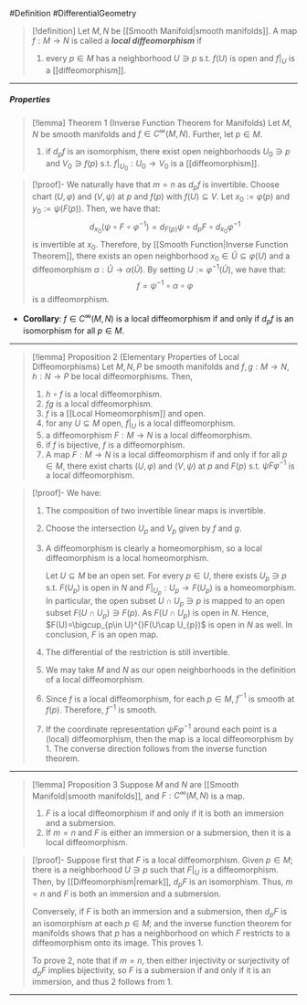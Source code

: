 #Definition #DifferentialGeometry 

> [!definition]
> Let $M,N$ be [[Smooth Manifold|smooth manifolds]]. A map $f:M\to N$ is called a ***local diffeomorphism*** if 
> 1. every $p\in M$ has a neighborhood $U\ni p$ s.t. $f(U)$ is open and $f|_{U}$ is a [[diffeomorphism]].
---
##### Properties

> [!lemma] Theorem 1 (Inverse Function Theorem for Manifolds)
> Let $M,N$ be smooth manifolds and $f\in C^\infty(M,N)$. Further, let $p\in M$.
> 1. if $d_{p}f$ is an isomorphism, there exist open neighborhoods $U_{0}\ni p$ and $V_{0}\ni f(p)$ s.t. $f|_{U_{0}}:U_{0}\to V_{0}$ is a [[diffeomorphism]]. 

> [!proof]-
> We naturally have that $m=n$ as $d_{p}f$ is invertible. Choose chart $(U,\varphi)$ and $(V,\psi)$ at $p$ and $f(p)$ with $f(U)\subseteq V$. Let $x_{0}:=\varphi(p)$ and $y_{0}:=\psi(F(p))$. Then, we have that:  
> $$d_{x_{0}}(\psi \circ F\circ \varphi ^{-1})=d_{F(p)}\psi\circ d_{p}F\circ d_{x_{0}}\varphi ^{-1}$$
> is invertible at $x_{0}$. Therefore, by [[Smooth Function|Inverse Function Theorem]], there exists an open neighborhood $x_{0}\in \tilde{U}\subseteq\varphi(U)$ and a diffeomorphism $\alpha:\tilde{U}\to\alpha(\tilde{U})$. By setting $U:=\varphi ^{-1}(\tilde{U})$, we have that: $$f=\psi ^{-1}\circ  \alpha \circ \varphi$$is a diffeomorphism.
- **Corollary**: $f \in C^\infty(M,N)$ is a local diffeomorphism if and only if $d_{p}f$ is an isomorphism for all $p\in M$.
---
> [!lemma] Proposition 2 (Elementary Properties of Local Diffeomorphisms)
> Let $M,N,P$ be smooth manifolds and $f,g:M\to N$, $h:N\to P$ be local diffeomorphisms. Then, 
> 1. $h\circ f$ is a local diffeomorphism.
> 2. $fg$ is a local diffeomorphism.
> 3. $f$ is a [[Local Homeomorphism]] and open.
> 7. for any $U\subseteq M$ open, $f|_{U}$ is a local diffeomorphism.
> 8. a diffeomorphism $F:M\to N$ is a local diffeomorphism.
> 9. if $f$ is bijective, $f$ is a diffeomorphism.
> 10. A map $F:M\to N$ is a local diffeomorphism if and only if for all $p\in M$, there exist charts $(U,\varphi)$ and $(V,\psi)$ at $p$ and $F(p)$ s.t. $\psi F\varphi ^{-1}$ is a local diffeomorphism.

> [!proof]-
> We have:
> 1. The composition of two invertible linear maps is invertible.
> 2. Choose the intersection $U_{p}$ and $V_{p}$ given by $f$ and $g$. 
> 3. A diffeomorphism is clearly a homeomorphism, so a local diffeomorphism is a local homeomorphism. 
>    
>    Let $U\subseteq M$ be an open set. For every $p\in U$, there exists $U_{p}\ni p$ s.t. $F(U_{p})$ is open in $N$ and $F|_{U_{p}}:U_{p}\to F(U_{p})$ is a homeomorphism. In particular, the open subset $U\cap U_{p}\ni p$ is mapped to an open subset $F(U\cap U_{p})\ni F(p)$. As $F(U\cap U_{p})$ is open in $N$. Hence, $F(U)=\bigcup_{p\in U}^{}F(U\cap U_{p})$ is open in $N$ as well. In conclusion, $F$ is an open map.
> 4. The differential of the restriction is still invertible.
> 5. We may take $M$ and $N$ as our open neighborhoods in the definition of a local diffeomorphism.
> 6. Since $f$ is a local diffeomorphism, for each $p\in M$, $f^{-1}$ is smooth at $f(p)$. Therefore, $f^{-1}$ is smooth.
> 7. If the coordinate representation $\psi F\varphi ^{-1}$ around each point is a (local) diffeomorphism, then the map is a local diffeomorphism by 1. The converse direction follows from the inverse function theorem.
---
> [!lemma] Proposition 3
> Suppose $M$ and $N$ are [[Smooth Manifold|smooth manifolds]], and $F:C^\infty(M,N)$ is a map. 
> 1. $F$ is a local diffeomorphism if and only if it is both an immersion and a submersion. 
> 2. If $m=n$ and $F$ is either an immersion or a submersion, then it is a local diffeomorphism.

> [!proof]-
> Suppose first that $F$ is a local diffeomorphism. Given $p\in M$; there is a neighborhood $U\ni p$ such that $F|_{U}$ is a diffeomorphism. Then, by [[Diffeomorphism|remark]], $d_{p}F$ is an isomorphism. Thus, $m=n$ and $F$ is both an immersion and a submersion. 
> 
> Conversely, if $F$ is both an immersion and a submersion, then $d_{p}F$ is an isomorphism at each $p\in M$; and the inverse function theorem for manifolds shows that $p$ has a neighborhood on which $F$ restricts to a diffeomorphism onto its image. This proves 1. 
> 
> To prove 2, note that if $m=n$, then either injectivity or surjectivity of $d_{p}F$ implies bijectivity, so $F$ is a submersion if and only if it is an immersion, and thus 2 follows from 1.
---
